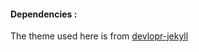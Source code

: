 #### Dependencies :

The theme used here is from [devlopr-jekyll](https://github.com/sujaykundu777/devlopr-jekyll)

